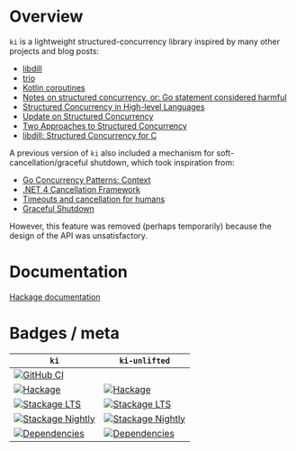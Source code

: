 # Overview

`ki` is a lightweight structured-concurrency library inspired by many other projects and blog posts:

* [libdill](http://libdill.org/)
* [trio](https://github.com/python-trio/trio)
* [Kotlin coroutines](https://kotlinlang.org/docs/reference/coroutines-overview.html)
* [Notes on structured concurrency, or: Go statement considered harmful](https://vorpus.org/blog/notes-on-structured-concurrency-or-go-statement-considered-harmful)
* [Structured Concurrency in High-level Languages](https://250bpm.com/blog:124)
* [Update on Structured Concurrency](https://250bpm.com/blog:137)
* [Two Approaches to Structured Concurrency](https://250bpm.com/blog:139)
* [libdill: Structured Concurrency for C](https://libdill.org/structured-concurrency.html)

A previous version of `ki` also included a mechanism for soft-cancellation/graceful shutdown, which took inspiration
from:

* [Go Concurrency Patterns: Context](https://blog.golang.org/context)
* [.NET 4 Cancellation Framework](https://devblogs.microsoft.com/pfxteam/net-4-cancellation-framework)
* [Timeouts and cancellation for humans](https://vorpus.org/blog/timeouts-and-cancellation-for-humans)
* [Graceful Shutdown](https://250bpm.com/blog:146)

However, this feature was removed (perhaps temporarily) because the design of the API was unsatisfactory.

# Documentation

[Hackage documentation](https://hackage.haskell.org/package/ki/docs/Ki.html)

# Badges / meta

| `ki` | `ki-unlifted` |
| --- | --- |
| [![GitHub CI](https://github.com/awkward-squad/ki/workflows/CI/badge.svg)](https://github.com/awkward-squad/ki/actions) | |
| [![Hackage](https://img.shields.io/hackage/v/ki.svg?label=ki&logo=haskell)](https://hackage.haskell.org/package/ki) | [![Hackage](https://img.shields.io/hackage/v/ki-unlifted.svg?label=ki-unlifted&logo=haskell)](https://hackage.haskell.org/package/ki-unlifted) |
| [![Stackage LTS](https://stackage.org/package/ki/badge/lts)](https://www.stackage.org/lts/package/ki) | [![Stackage LTS](https://stackage.org/package/ki-unlifted/badge/lts)](https://www.stackage.org/lts/package/ki-unlifted) |
| [![Stackage Nightly](https://stackage.org/package/ki/badge/nightly)](https://www.stackage.org/nightly/package/ki) | [![Stackage Nightly](https://stackage.org/package/ki-unlifted/badge/nightly)](https://www.stackage.org/nightly/package/ki-unlifted) |
| [![Dependencies](https://img.shields.io/hackage-deps/v/ki)](https://packdeps.haskellers.com/reverse/ki) | [![Dependencies](https://img.shields.io/hackage-deps/v/ki-unlifted)](https://packdeps.haskellers.com/reverse/ki-unlifted) |
